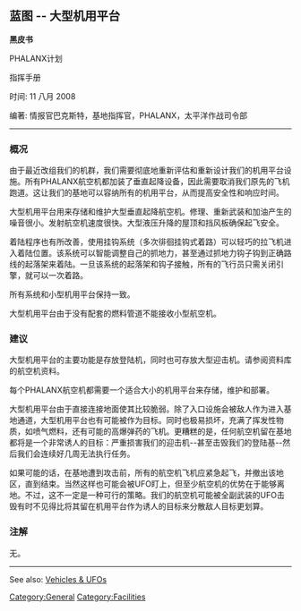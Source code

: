 ## 蓝图 -- 大型机用平台

**黑皮书**

PHALANX计划

指挥手册

时间: 11 八月 2008

编著: 情报官巴克斯特，基地指挥官，PHALANX，太平洋作战司令部

------------------------------------------------------------------------

### 概况

由于最近改组我们的机群，我们需要彻底地重新评估和重新设计我们的机用平台设施。所有PHALANX航空机都加装了垂直起降设备，因此需要取消我们原先的飞机跑道。这让我们的基地可以容纳所有的机用平台，从而提高安全性和响应时间。

大型机用平台用来存储和维护大型垂直起降航空机。修理、重新武装和加油产生的噪音很小。发射航空机速度很快。大型液压升降的屋顶和挡风板确保起飞安全。

着陆程序也有所改善，使用挂钩系统（多次徘徊挂钩式着路）可以轻巧的拉飞机进入着陆位置。该系统可以智能调整自己的抓地力，甚至通过抓地力钩子钩到正确路线的起落架来着陆。一旦该系统的起落架和钩子接触，所有的飞行员只需关闭引擎，就可以一次着路。

所有系统和小型机用平台保持一致。

大型机用平台由于没有配套的燃料管道不能接收小型航空机。

### 建议

大型机用平台的主要功能是存放登陆机，同时也可存放大型迎击机。请参阅资料库的航空机资料。

每个PHALANX航空机都需要一个适合大小的机用平台来存储，维护和部署。

大型机用平台由于直接连接地面使其比较脆弱。除了入口设施会被敌人作为进入基地通道，大型机用平台也有可能被作为目标。同时也极易损坏，充满了挥发性物质，如喷气燃料，还有可能的高爆弹药的飞机。更糟糕的是，任何航空机留在基地都将是一个非常诱人的目标：严重损害我们的迎击机--甚至击毁我们的登陆基--然后我们会连续好几周无法执行任务。

如果可能的话，在基地遭到攻击前，所有的航空机飞机应紧急起飞，并撤出该地区，直到结束。当然这样也可能会被UFO盯上，但至少航空机的优势在于能够离地。不过，这不一定是一种可行的策略。我们的航空机可能被全副武装的UFO击毁有时不见得比将其留在机用平台作为诱人的目标来分散敌人目标更划算。

### 注解

无。

------------------------------------------------------------------------

See also: [Vehicles & UFOs](Vehicles_&_UFOs "wikilink")

[Category:General](Category:General "wikilink")
[Category:Facilities](Category:Facilities "wikilink")